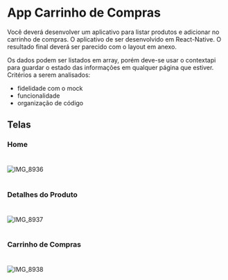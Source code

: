 # App Carrinho de Compras

Você deverá desenvolver um aplicativo para listar produtos e adicionar no carrinho de compras. O aplicativo de ser desenvolvido em  React-Native.
O resultado final deverá ser parecido com o layout em anexo.

Os dados podem ser listados em array, porém deve-se usar o contextapi para guardar o estado das informações em qualquer página que estiver. Critérios a serem analisados:
- fidelidade com o mock
- funcionalidade
- organização de código

## Telas

### Home
#
![IMG_8936](https://github.com/AldenisFranca/buy-cart-app/assets/86444197/b4b12326-5951-471a-9bee-be9e69ef102b)
#
### Detalhes do Produto
#
![IMG_8937](https://github.com/AldenisFranca/buy-cart-app/assets/86444197/08adb83f-7908-40b4-ae69-287a851445f4)
#
### Carrinho de Compras
#
![IMG_8938](https://github.com/AldenisFranca/buy-cart-app/assets/86444197/5633320d-12d7-4bef-8c26-43b94a19c98a)
